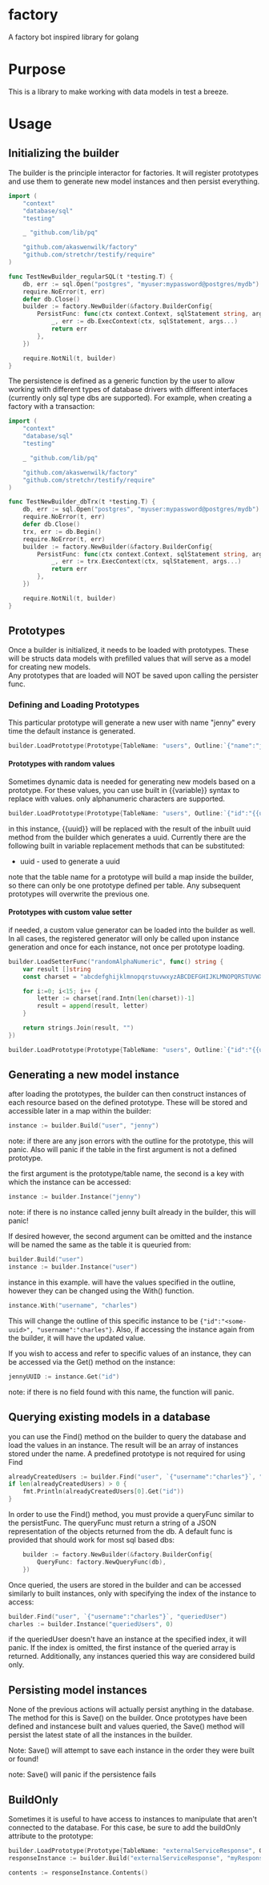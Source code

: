 # factory
A factory bot inspired library for golang

# Purpose
This is a library to make working with data models in test a breeze.  

# Usage

## Initializing the builder

The builder is the principle interactor for factories.  It will register prototypes and use them to generate new model instances and then persist everything.

```go
import (
	"context"
	"database/sql"
	"testing"

	_ "github.com/lib/pq"

	"github.com/akaswenwilk/factory"
	"github.com/stretchr/testify/require"
)

func TestNewBuilder_regularSQL(t *testing.T) {
	db, err := sql.Open("postgres", "myuser:mypassword@postgres/mydb")
	require.NoError(t, err)
	defer db.Close()
	builder := factory.NewBuilder(&factory.BuilderConfig{
		PersistFunc: func(ctx context.Context, sqlStatement string, args ...any) error {
			_, err := db.ExecContext(ctx, sqlStatement, args...)
			return err
		},
	})

	require.NotNil(t, builder)
}
```

The persistence is defined as a generic function by the user to allow working with different types of database drivers with different interfaces (currently only sql type dbs are supported). For example, when creating a factory with a transaction:

```go
import (
	"context"
	"database/sql"
	"testing"

	_ "github.com/lib/pq"

	"github.com/akaswenwilk/factory"
	"github.com/stretchr/testify/require"
)

func TestNewBuilder_dbTrx(t *testing.T) {
	db, err := sql.Open("postgres", "myuser:mypassword@postgres/mydb")
	require.NoError(t, err)
	defer db.Close()
	trx, err := db.Begin()
	require.NoError(t, err)
	builder := factory.NewBuilder(&factory.BuilderConfig{
		PersistFunc: func(ctx context.Context, sqlStatement string, args ...any) error {
			_, err := trx.ExecContext(ctx, sqlStatement, args...)
			return err
		},
	})

	require.NotNil(t, builder)
}
```

## Prototypes

Once a builder is initialized, it needs to be loaded with prototypes.  These will be structs data models with prefilled values that will serve as a model for creating new models.  
Any prototypes that are loaded will NOT be saved upon calling the persister func.

### Defining and Loading Prototypes

This particular prototype will generate a new user with name "jenny" every time the default instance is generated.

```go
builder.LoadPrototype(Prototype{TableName: "users", Outline:`{"name":"jenny"}`})
```

#### Prototypes with random values

Sometimes dynamic data is needed for generating new models based on a prototype.  For these values, you can use built in {{variable}} syntax to replace with values. only alphanumeric characters are supported.

```go
builder.LoadPrototype(Prototype{TableName: "users", Outline:`{"id":"{{uuid}}"}`})
```

in this instance, {{uuid}} will be replaced with the result of the inbuilt uuid method from the builder which generates a uuid. Currently there are the following built in variable replacement methods that can be substituted:

- uuid - used to generate a uuid

note that the table name for a prototype will build a map inside the builder, so there can only be one prototype defined per table.  Any subsequent prototypes will overwrite the previous one.

#### Prototypes with custom value setter

if needed, a custom value generator can be loaded into the builder as well.  In all cases, the registered generator will only be called upon instance generation and once for each instance, not once per prototype loading.

```go
builder.LoadSetterFunc("randomAlphaNumeric", func() string { 
    var result []string
    const charset = "abcdefghijklmnopqrstuvwxyzABCDEFGHIJKLMNOPQRSTUVWXYZ0123456789"

    for i:=0; i<15; i++ {
        letter := charset[rand.Intn(len(charset))-1]
        result = append(result, letter)
    }

    return strings.Join(result, "")
})

builder.LoadPrototype(Prototype{TableName: "users", Outline:`{"id":"{{uuid}}","username":"{{randomAlphaNumeric}}"}`})
```

## Generating a new model instance

after loading the prototypes, the builder can then construct instances of each resource based on the defined prototype.  These will be stored and accessible later in a map within the builder:

```go
instance := builder.Build("user", "jenny")
```

note: if there are any json errors with the outline for the prototype, this will panic. Also will panic if the table in the first argument is not a defined prototype.

the first argument is the prototype/table name, the second is a key with which the instance can be accessed:

```go
instance := builder.Instance("jenny")
```

note: if there is no instance called jenny built already in the builder, this will panic!

If desired however, the second argument can be omitted and the instance will be named the same as the table it is queuried from:

```go
builder.Build("user")
instance := builder.Instance("user")
```

instance in this example. will have the values specified in the outline, however they can be changed using the With() function.  

```go
instance.With("username", "charles")
```

This will change the outline of this specific instance to be `{"id":"<some-uuid>", "username":"charles"}`.  Also, if accessing the instance again from the builder, it will have the updated value.

If you wish to access and refer to specific values of an instance, they can be accessed via the Get() method on the instance:

```go
jennyUUID := instance.Get("id")
```

note: if there is no field found with this name, the function will panic.

## Querying existing models in a database

you can use the Find() method on the builder to query the database and load the values in an instance. The result will be an array of instances stored under the name. A predefined prototype is not required for using Find

```go
alreadyCreatedUsers := builder.Find("user", `{"username":"charles"}`, "queriedUser")
if len(alreadyCreatedUsers) > 0 {
    fmt.Println(alreadyCreatedUsers[0].Get("id"))   
}
```

In order to use the Find() method, you must provide a queryFunc similar to the persistFunc.  The queryFunc must return a string of a JSON representation of the objects returned from the db. A default func is provided that should work for most sql based dbs:

```go
	builder := factory.NewBuilder(&factory.BuilderConfig{
		QueryFunc: factory.NewQueryFunc(db),
	})
```

Once queried, the users are stored in the builder and can be accessed similarly to built instances, only with specifying the index of the instance to access:

```go
builder.Find("user", `{"username":"charles"}`, "queriedUser")
charles := builder.Instance("queriedUsers", 0)
```

if the queriedUser doesn't have an instance at the specified index, it will panic.  If the index is omitted, the first instance of the queried array is returned. Additionally, any instances queried this way are considered build only.

## Persisting model instances

None of the previous actions will actually persist anything in the database.  The method for this is Save() on the builder.  Once prototypes have been defined and instancese built and values queried, the Save() method will persist the latest state of all the instances in the builder.


Note: Save() will attempt to save each instance in the order they were built or found!

note: Save() will panic if the persistence fails

## BuildOnly

Sometimes it is useful to have access to instances to manipulate that aren't connected to the database.  For this case, be sure to add the buildOnly attribute to the prototype:

```go
builder.LoadPrototype(Prototype{TableName: "externalServiceResponse", Outline:`{"id":"{{uuid}}"}`, buildOnly: true})
responseInstance := builder.Build("externalServiceResponse", "myResponse")

contents := responseInstance.Contents()
```
